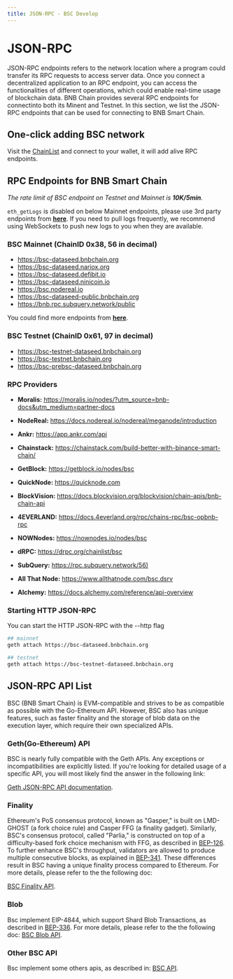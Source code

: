 ```yaml
---
title: JSON-RPC - BSC Develop
---
```



# JSON-RPC

JSON-RPC endpoints refers to the network location where a program could transfer its RPC requests to access server data. Once you connect a decentralized application to an RPC endpoint, you can access the functionalities of different operations, which could enable real-time usage of blockchain data. BNB Chain provides several RPC endpoints for connectinto both its Minent and Testnet. In this section, we list the JSON-RPC endpoints that can be used for connecting to BNB Smart Chain.

## One-click adding BSC network

Visit the [ChainList](https://chainlist.org/chain/56) and connect to your wallet, it will add alive RPC endpoints.

## RPC Endpoints for BNB Smart Chain 

*The rate limit of BSC endpoint on Testnet and Mainnet is **10K/5min**.*

`eth_getLogs` is disabled on below Mainnet endpoints, please use 3rd party endpoints from **[here](https://chainlist.org/chain/56)**.
If you need to pull logs frequently, we recommend using WebSockets to push new logs to you when they are available.

### BSC Mainnet (ChainID 0x38, 56 in decimal)

* https://bsc-dataseed.bnbchain.org
* https://bsc-dataseed.nariox.org
* https://bsc-dataseed.defibit.io
* https://bsc-dataseed.ninicoin.io
* https://bsc.nodereal.io
* https://bsc-dataseed-public.bnbchain.org
* https://bnb.rpc.subquery.network/public

You could find more endpoints from **[here](https://chainlist.org/chain/56)**.

### BSC Testnet (ChainID 0x61, 97 in decimal)

* https://bsc-testnet-dataseed.bnbchain.org
* https://bsc-testnet.bnbchain.org
* https://bsc-prebsc-dataseed.bnbchain.org

### RPC Providers

* **Moralis:** <https://moralis.io/nodes/?utm_source=bnb-docs&utm_medium=partner-docs>

* **NodeReal:** <https://docs.nodereal.io/nodereal/meganode/introduction>

* **Ankr:** <https://app.ankr.com/api>

* **Chainstack:** <https://chainstack.com/build-better-with-binance-smart-chain/>

* **GetBlock:** <https://getblock.io/nodes/bsc>

* **QuickNode:** <https://quicknode.com>
  
* **BlockVision:** <https://docs.blockvision.org/blockvision/chain-apis/bnb-chain-api>

* **4EVERLAND:** <https://docs.4everland.org/rpc/chains-rpc/bsc-opbnb-rpc>

* **NOWNodes:** <https://nownodes.io/nodes/bsc>
  
* **dRPC:** <https://drpc.org/chainlist/bsc>

* **SubQuery:** <https://rpc.subquery.network/56)>

* **All That Node:** <https://www.allthatnode.com/bsc.dsrv>

* **Alchemy:** <https://docs.alchemy.com/reference/api-overview>

### Starting HTTP JSON-RPC

You can start the HTTP JSON-RPC with the --http flag
```bash
## mainnet
geth attach https://bsc-dataseed.bnbchain.org

## testnet
geth attach https://bsc-testnet-dataseed.bnbchain.org
```

## JSON-RPC API List

BSC (BNB Smart Chain) is EVM-compatible and strives to be as compatible as possible with the Go-Ethereum API. However, BSC also has unique features, such as faster finality and the storage of blob data on the execution layer, which require their own specialized APIs.

### Geth(Go-Ethereum) API

BSC is nearly fully compatible with the Geth APIs. Any exceptions or incompatibilities are explicitly listed. If you're looking for detailed usage of a specific API, you will most likely find the answer in the following link:

[Geth JSON-RPC API documentation](https://geth.ethereum.org/docs/interacting-with-geth/rpc).

### Finality

Ethereum's PoS consensus protocol, known as "Gasper," is built on LMD-GHOST (a fork choice rule) and Casper FFG (a finality gadget). Similarly, BSC's consensus protocol, called "Parlia," is constructed on top of a difficulty-based fork choice mechanism with FFG, as described in [BEP-126](https://github.com/bnb-chain/BEPs/blob/master/BEPs/BEP126.md). To further enhance BSC's throughput, validators are allowed to produce multiple consecutive blocks, as explained in [BEP-341](https://github.com/bnb-chain/BEPs/blob/master/BEPs/BEP-341.md). These differences result in BSC having a unique finality process compared to Ethereum. For more details, please refer to the the following doc:

[BSC Finality API](finality-api.md).

### Blob

Bsc implement EIP-4844, which support Shard Blob Transactions, as described in  [BEP-336](https://github.com/bnb-chain/BEPs/blob/master/BEPs/BEP-336.md). For more details, please refer to the the following doc: [BSC Blob API](blob-api.md).

### Other BSC API

Bsc implement some others apis, as described in: [BSC API](bsc-api.md). 
